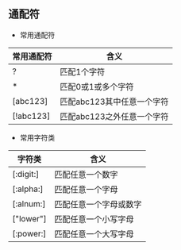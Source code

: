 ## 通配符

- 常用通配符

| 常用通配符 | 含义                       |
| ---------- | -------------------------- |
| ?          | 匹配1个字符                |
| *          | 匹配0或1或多个字符         |
| [abc123]   | 匹配abc123其中任意一个字符 |
| [!abc123]  | 匹配abc123之外任意一个字符 |

- 常用字符类

| 字符类    | 含义                   |
| --------- | ---------------------- |
| [:digit:] | 匹配任意一个数字       |
| [:alpha:] | 匹配任意一个字母       |
| [:alnum:] | 匹配任意一个字母或数字 |
| ["lower"] | 匹配任意一个小写字母   |
| [:power:] | 匹配任意一个大写字母   |